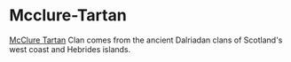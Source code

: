 # Mcclure-Tartan
<a href="https://scottishkiltshop.com/products/mcclure-tartan">McClure Tartan</a> Clan comes from the ancient Dalriadan clans of Scotland's west coast and Hebrides islands.
